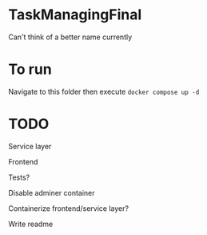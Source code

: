 # TaskManagingFinal

Can't think of a better name currently

# To run

Navigate to this folder then execute `docker compose up -d`

# TODO

Service layer

Frontend

Tests?

Disable adminer container

Containerize frontend/service layer?

Write readme
